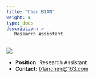 ```yaml
---
title: "Chen BIAN"
weight: 4
type: docs
description: >
   Research Assistant
---
```


<div class="member-photo-frame wk-desk-4 wk-ipadp-4 wk-mobile-12 wk-tab-12">
    <div class=".member-photo-image">
     <img src="/images/members/BIAN-Chen.jpg">
    </div>
</div>

 - **Position:** Research Assistant
 - **Contact:** [b1anchen@163.com](b1anchen@163.com)